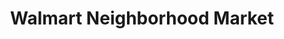 ---
title: "Walmart Neighborhood Market"
url: /charlotte/walmart-neighborhood-market-north-tryon-street/
shop: Supermarkt
---